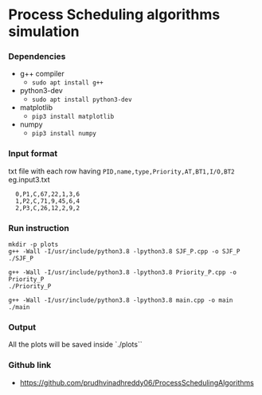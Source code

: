 # Process Scheduling algorithms simulation

### Dependencies
* g++ compiler
	* `sudo apt install g++`
* python3-dev
	* `sudo apt install python3-dev`
* matplotlib
	* `pip3 install matplotlib`
* numpy
    * `pip3 install numpy`


### Input format
txt file with each row having `PID,name,type,Priority,AT,BT1,I/O,BT2`
<br>eg.input3.txt
```
  0,P1,C,67,22,1,3,6
  1,P2,C,71,9,45,6,4
  2,P3,C,26,12,2,9,2
```

### Run instruction 
```
mkdir -p plots
g++ -Wall -I/usr/include/python3.8 -lpython3.8 SJF_P.cpp -o SJF_P
./SJF_P

g++ -Wall -I/usr/include/python3.8 -lpython3.8 Priority_P.cpp -o Priority_P
./Priority_P

g++ -Wall -I/usr/include/python3.8 -lpython3.8 main.cpp -o main
./main

```
### Output
All the plots will be saved inside `./plots``

### Github link
* https://github.com/prudhvinadhreddy06/ProcessSchedulingAlgorithms
